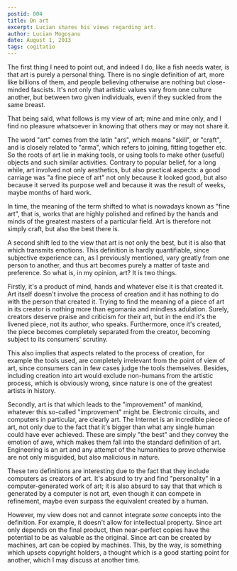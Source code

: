 ```yaml
---
postid: 004
title: On art
excerpt: Lucian shares his views regarding art.
author: Lucian Mogoșanu
date: August 1, 2013
tags: cogitatio
---
```


The first thing I need to point out, and indeed I do, like a fish needs water,
is that art is purely a personal thing. There is no single definition of art,
more like billions of them, and people believing otherwise are nothing but
close-minded fascists. It's not only that artistic values vary from one culture
another, but between two given individuals, even if they suckled from the same
breast.

That being said, what follows is my view of art; mine and mine only, and I find
no pleasure whatsoever in knowing that others may or may not share it.

<!--more-->

The word "art" comes from the latin "ars", which means "skill", or "craft", and
is closely related to "arma", which refers to joining, fitting together etc. So
the roots of art lie in making tools, or using tools to make other (useful)
objects and such similar activities. Contrary to popular belief, for a long
while, art involved not only aesthetics, but also practical aspects: a good
carriage was "a fine piece of art" not only because it looked good, but also
because it served its purpose well and because it was the result of weeks,
maybe months of hard work.

In time, the meaning of the term shifted to what is nowadays known as "fine
art", that is, works that are highly polished and refined by the hands and
minds of the greatest masters of a particular field. Art is therefore not
simply craft, but also the best there is.

A second shift led to the view that art is not only the best, but it is also
that which transmits emotions. This definition is hardly quantifiable, since
subjective experience can, as I previously mentioned, vary greatly from one
person to another, and thus art becomes purely a matter of taste and
preference. So what is, in my opinion, art? It is two things.

Firstly, it's a product of mind, hands and whatever else it is that created it.
Art itself doesn't involve the process of creation and it has nothing to do
with the person that created it. Trying to find the meaning of a piece of art
in its creator is nothing more than egomania and mindless adulation.  Surely,
creators deserve praise and criticism for their art, but in the end it's the
livened piece, not its author, who speaks. Furthermore, once it's created, the
piece becomes completely separated from the creator, becoming subject to its
consumers' scrutiny.

This also implies that aspects related to the process of creation, for example
the tools used, are completely irrelevant from the point of view of art, since
consumers can in few cases judge the tools themselves. Besides, including
creation into art would exclude non-humans from the artistic process, which is
obviously wrong, since nature is one of the greatest artists in history.

Secondly, art is that which leads to the "improvement" of mankind, whatever
this so-called "improvement" might be. Electronic circuits, and computers in
particular, are clearly art. The Internet is an incredible piece of art, not
only due to the fact that it's bigger than what any single human could have
ever achieved. These are simply "the best" and they convey the emotion of awe,
which makes them fall into the standard definition of art. Engineering is an
art and any attempt of the humanities to prove otherwise are not only
misguided, but also malicious in nature.

These two definitions are interesting due to the fact that they include
computers as creators of art. It's absurd to try and find "personality" in a
computer-generated work of art; it is also absurd to say that that which is
generated by a computer is not art, even though it can compete in refinement,
maybe even surpass the equivalent created by a human.

However, my view does not and cannot integrate *some* concepts into the
definition. For example, it doesn't allow for intellectual property. Since art
only depends on the final product, then near-perfect copies have the potential
to be as valuable as the original. Since art can be created by machines, art
can be copied by machines. This, by the way, is something which upsets
copyright holders, a thought which is a good starting point for another, which
I may discuss at another time.
